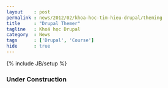 ```yaml
---
layout    : post
permalink : news/2012/02/khoa-hoc-tim-hieu-drupal/theming
title     : "Drupal Themer"
tagline   : Khoá học Drupal
category  : News
tags      : ['Drupal', 'Course']
hide      : true
---
```

{% include JB/setup %}

### Under Construction
